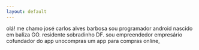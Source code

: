```yaml
---
layout: default
---
```

olá! me chamo josé carlos alves barbosa 
sou programador android 
nascido em balíza GO.
residente sobradinho DF.
sou empreendedor empresário cofundador do app unocompras
um app para compras online, 

